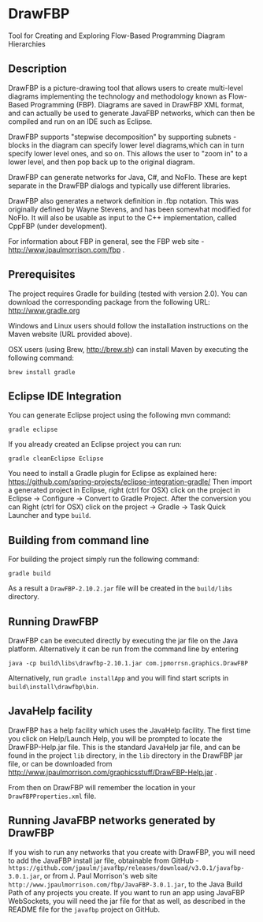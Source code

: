 DrawFBP
=======

Tool for Creating and Exploring Flow-Based Programming Diagram Hierarchies


Description
-----------

DrawFBP is a picture-drawing tool that allows users to create multi-level diagrams implementing the technology and methodology known as Flow-Based Programming (FBP).  Diagrams are saved in DrawFBP XML format, and can actually be used to generate JavaFBP networks, which can then be compiled and run on an IDE such as Eclipse.

DrawFBP supports "stepwise decomposition" by supporting subnets - blocks in the diagram can specify lower level diagrams,which can in turn specify lower level ones, and so on.   This allows the user to "zoom in" to a lower level, and then pop back up to the original diagram.

DrawFBP can generate networks for Java, C#, and NoFlo.  These are kept separate in the DrawFBP dialogs and typically use different libraries.

DrawFBP also generates a network definition in .fbp notation.  This was originally defined by Wayne Stevens, and has been somewhat modified for NoFlo.  It will also be usable as input to the C++ implementation, called CppFBP (under development). 

For information about FBP in general, see the FBP web site - http://www.jpaulmorrison.com/fbp . 


Prerequisites
---

The project requires Gradle for building (tested with version 2.0). You can download the corresponding package from the following URL: 
http://www.gradle.org

Windows and Linux users should follow the installation instructions on the Maven website (URL provided above).

OSX users (using Brew, http://brew.sh) can install Maven by executing the following command:

    brew install gradle

Eclipse IDE Integration
---

You can generate Eclipse project using the following mvn command:

    gradle eclipse

If you already created an Eclipse project you can run:

    gradle cleanEclipse Eclipse

You need to install a Gradle plugin for Eclipse as explained here:
https://github.com/spring-projects/eclipse-integration-gradle/
Then import a generated project in Eclipse, right (ctrl for OSX) click on the project in Eclipse -> Configure -> Convert to Gradle Project. After the conversion you can Right (ctrl for OSX) click on the project -> Gradle -> Task Quick Launcher and type `build`.

Building from command line
---

For building the project simply run the following command:

    gradle build

As a result a `DrawFBP-2.10.2.jar` file will be created in the `build/libs` directory. 


Running DrawFBP
----

DrawFBP can be executed directly by executing the jar file on the Java platform.  Alternatively it can be run from the command line by entering 

    java -cp build\libs\drawfbp-2.10.1.jar com.jpmorrsn.graphics.DrawFBP

Alternatively, run `gradle installApp` and you will find start scripts in `build\install\drawfbp\bin`.

JavaHelp facility
---

DrawFBP has a help facility which uses the JavaHelp facility.  The first time you click on Help/Launch Help, you will be prompted to locate the DrawFBP-Help.jar file.  This is the standard JavaHelp jar file, and can be found in the project `lib` directory, in the `lib` directory in the DrawFBP jar file, or can be downloaded from http://www.jpaulmorrison.com/graphicsstuff/DrawFBP-Help.jar .

From then on DrawFBP will remember the location in your `DrawFBPProperties.xml` file.

Running JavaFBP networks generated by DrawFBP
---

If you wish to run any networks that you create with DrawFBP, you will need to add the JavaFBP install jar file, obtainable from GitHub -  `https://github.com/jpaulm/javafbp/releases/download/v3.0.1/javafbp-3.0.1.jar`, or from J. Paul Morrison's web site `http://www.jpaulmorrison.com/fbp/JavaFBP-3.0.1.jar`, to the Java Build Path of any projects you create. If you want to run an app using JavaFBP WebSockets, you will need the jar file for that as well, as described in the README file for the `javafbp` project on GitHub.

